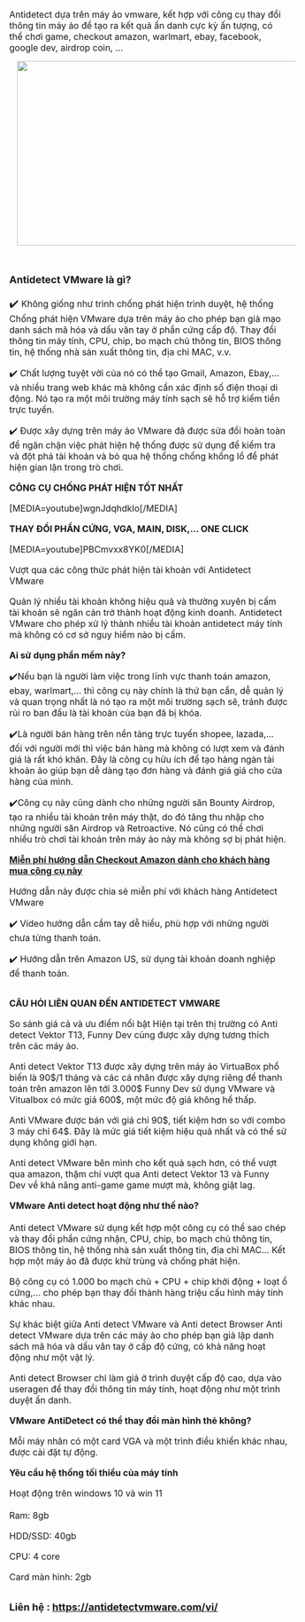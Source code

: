 <p style="text-align: left;"><span style="font-size: medium;">Antidetect dựa trên máy ảo vmware, kết hợp với công cụ thay đổi thông tin máy ảo để tạo ra kết quả ẩn danh cực kỳ ấn tượng, có thể chơi game, checkout amazon, warlmart, ebay, facebook, google dev, airdrop coin, …</span></p><p style="clear: both; text-align: center;"><a href="https://blogger.googleusercontent.com/img/b/R29vZ2xl/AVvXsEjUPpkypcKtv1WSAUUofS0lCMLMnp-VCBXgbLnkSFl0piklMsDMSLRJL7aMh2wZ9bM-yJX7ApfsUCStCp3hkPKyLGkfjq_kmYy4s-riClOZVJyZEGLgm0Ot1oyVBidvdXaCg8VHI0ozgguNkm_bBvYPsE4yoYMqCEvsfj39DlKqWvlGTZwmLScvS3B78MrC/s1374/antidetect%20vmware.png" style="margin-left: 1em; margin-right: 1em;"><span style="font-size: medium;"><img border="0" data-original-height="800" data-original-width="1374" height="333" src="https://blogger.googleusercontent.com/img/b/R29vZ2xl/AVvXsEjUPpkypcKtv1WSAUUofS0lCMLMnp-VCBXgbLnkSFl0piklMsDMSLRJL7aMh2wZ9bM-yJX7ApfsUCStCp3hkPKyLGkfjq_kmYy4s-riClOZVJyZEGLgm0Ot1oyVBidvdXaCg8VHI0ozgguNkm_bBvYPsE4yoYMqCEvsfj39DlKqWvlGTZwmLScvS3B78MrC/w572-h333/antidetect%20vmware.png" width="572" /></span></a></p><div style="text-align: left;"><br /><span style="font-size: medium;"><br /></span><div style="text-align: left;"><b><span style="font-size: large;">Antidetect VMware là gì?</span></b></div><span style="font-size: medium;"><br /></span><span style="font-size: large;">✔️&nbsp;</span><span style="font-size: medium;">Không giống như trình chống phát hiện trình duyệt, hệ thống Chống phát hiện VMware dựa trên máy ảo cho phép bạn giả mạo danh sách mã hóa và dấu vân tay ở phần cứng cấp độ. Thay đổi thông tin máy tính, CPU, chip, bo mạch chủ thông tin, BIOS thông tin, hệ thống nhà sản xuất thông tin, địa chỉ MAC, v.v.</span><br /><br /><span style="font-size: medium;">✔️ Chất lượng tuyệt vời của nó có thể tạo Gmail, Amazon, Ebay,… và nhiều trang web khác mà không cần xác định số điện thoại di động. Nó tạo ra một môi trường máy tính sạch sẽ hỗ trợ kiếm tiền trực tuyến.</span><br /><br /><span style="font-size: medium;">✔️ Được xây dựng trên máy ảo VMware đã được sửa đổi hoàn toàn để ngăn chặn việc phát hiện hệ thống được sử dụng để kiểm tra và đột phá tài khoản và bỏ qua hệ thống chống khổng lồ để phát hiện gian lận trong trò chơi.</span><br /><br /><b><span style="font-size: medium;">CÔNG CỤ CHỐNG PHÁT HIỆN TỐT NHẤT </span></b><br /><br /><span style="font-size: medium;">[MEDIA=youtube]wgnJdqhdkIo[/MEDIA]</span><br /><br /><span style="font-size: medium;"><b>THAY ĐỔI PHẦN CỨNG, VGA, MAIN, DISK,… ONE CLICK </b></span><br /><br /><span style="font-size: medium;">[MEDIA=youtube]PBCmvxx8YK0[/MEDIA]</span><br /><br /><span style="font-size: medium;">Vượt qua các công thức phát hiện tài khoản với Antidetect VMware </span><br /><br /><span style="font-size: medium;">Quản lý nhiều tài khoản không hiệu quả và thường xuyên bị cấm tài khoản sẽ ngăn cản trở thành hoạt động kinh doanh. Antidetect VMware cho phép xử lý thành nhiều tài khoản antidetect máy tính mà không có cơ sở nguy hiểm nào bị cấm.</span><br /><br /><b><span style="font-size: medium;">Ai sử dụng phần mềm này?</span><br /></b><br /><span style="font-size: medium;">✔️Nếu bạn là người làm việc trong lĩnh vực thanh toán amazon, ebay, warlmart,… thì công cụ này chính là thứ bạn cần, dễ quản lý và quan trọng nhất là nó tạo ra một môi trường sạch sẽ, tránh được rủi ro ban đầu là tài khoản của bạn đã bị khóa.</span><br /><br /><span style="font-size: medium;">✔️Là người bán hàng trên nền tảng trực tuyến shopee, lazada,… đối với người mới thì việc bán hàng mà không có lượt xem và đánh giá là rất khó khăn. Đây là công cụ hữu ích để tạo hàng ngàn tài khoản ảo giúp bạn dễ dàng tạo đơn hàng và đánh giá giá cho cửa hàng của mình.</span><br /><br /><span style="font-size: medium;">✔️Công cụ này cũng dành cho những người săn Bounty Airdrop, tạo ra nhiều tài khoản trên máy thật, do đó tăng thu nhập cho những người săn Airdrop và Retroactive. Nó cũng có thể chơi nhiều trò chơi tài khoản trên máy ảo này mà không sợ bị phát hiện.</span><br /><br /><b><span style="font-size: medium;"><a href="https://antidetectvmware.com/free-tutorial-amazon-us/" target="_blank">Miễn phí hướng dẫn Checkout Amazon dành cho khách hàng mua công cụ này</a></span><br /></b><br /><span style="font-size: medium;">Hướng dẫn này được chia sẻ miễn phí với khách hàng Antidetect VMware</span><br /><br /><span style="font-size: medium;">✔️ Video hướng dẫn cầm tay dễ hiểu, phù hợp với những người chưa từng thanh toán.</span><br /><br /><span style="font-size: medium;">✔️ Hướng dẫn trên Amazon US, sử dụng tài khoản doanh nghiệp để thanh toán.</span><br /><br /><br /><span style="font-size: medium;"><b>CÂU HỎI LIÊN QUAN ĐẾN ANTIDETECT VMWARE </b></span><br /><br /><span style="font-size: medium;">So sánh giá cả và ưu điểm nổi bật Hiện tại trên thị trường có Anti detect Vektor T13, Funny Dev cũng được xây dựng tương thích trên các máy ảo.</span><br /><br /><span style="font-size: medium;">Anti detect Vektor T13 được xây dựng trên máy ảo VirtuaBox phổ biến là 90$/1 tháng và các cá nhân được xây dựng riêng để thanh toán trên amazon lên tới 3.000$ Funny Dev sử dụng VMware và Vitualbox có mức giá 600$, một mức độ giá không hề thấp.</span><br /><br /><span style="font-size: medium;">Anti VMware được bán với giá chỉ 90$, tiết kiệm hơn so với combo 3 máy chỉ 64$. Đây là mức giá tiết kiệm hiệu quả nhất và có thể sử dụng không giới hạn.</span><br /><br /><span style="font-size: medium;">Anti detect VMware bên mình cho kết quả sạch hơn, có thể vượt qua amazon, thậm chí vượt qua Anti detect Vektor 13 và Funny Dev về khả năng anti-game game mượt mà, không giật lag.</span><br /><br /><span style="font-size: medium;"><b>VMware Anti detect hoạt động như thế nào?</b></span><br /><span style="font-size: medium;"><br /></span></div><div style="text-align: left;"><span style="font-size: medium;">Anti detect VMware sử dụng kết hợp một công cụ có thể sao chép và thay đổi phần cứng nhận, CPU, chip, bo mạch chủ thông tin, BIOS thông tin, hệ thống nhà sản xuất thông tin, địa chỉ MAC… Kết hợp một máy ảo đã được khử trùng và chống phát hiện.</span><br /><br /><span style="font-size: medium;">Bộ công cụ có 1.000 bo mạch chủ + CPU + chip khởi động + loạt ổ cứng,… cho phép bạn thay đổi thành hàng triệu cấu hình máy tính khác nhau.</span><br /><br /><span style="font-size: medium;">Sự khác biệt giữa Anti detect VMware và Anti detect Browser Anti detect VMware dựa trên các máy ảo cho phép bạn giả lập danh sách mã hóa và dấu vân tay ở cấp độ cứng, có khả năng hoạt động như một vật lý.</span><br /><br /><span style="font-size: medium;">Anti detect Browser chỉ làm giả ở trình duyệt cấp độ cao, dựa vào useragen để thay đổi thông tin máy tính, hoạt động như một trình duyệt ẩn danh.</span><br /><br /><b><span style="font-size: medium;">VMware AntiDetect có thể thay đổi màn hình thẻ không?</span><br /></b><br /><span style="font-size: medium;">Mỗi máy nhân có một card VGA và một trình điều khiển khác nhau, được cài đặt tự động.</span><br /><br /><span style="font-size: medium;"><b>Yêu cầu hệ thống tối thiểu của máy tính</b></span><br /><br /><span style="font-size: medium;">Hoạt động trên windows 10 và win 11</span><br /><span style="font-size: medium;"><br /></span></div><div style="text-align: left;"><span style="font-size: medium;">Ram: 8gb</span><br /><br /><span style="font-size: medium;">HDD/SSD: 40gb</span><br /><br /><span style="font-size: medium;">CPU: 4 core</span><br /><br /><span style="font-size: medium;">Card màn hình: 2gb</span><br /><br /><br /><div style="text-align: left;"><span style="font-size: large;"><b>Liên hệ : <a href="https://antidetectvmware.com/vi/">https://antidetectvmware.com/vi/</a></b></span></div></div><br />
